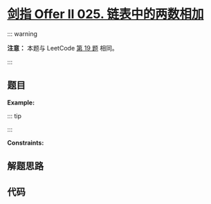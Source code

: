 # [剑指 Offer II 025. 链表中的两数相加](https://leetcode.cn/problems/lMSNwu/)

::: warning

**注意：** 本题与 LeetCode [第 19 题](./0019.md) 相同。

:::

## 题目

**Example:**

::: tip

:::

**Constraints:**

## 解题思路

## 代码

```javascript

```

